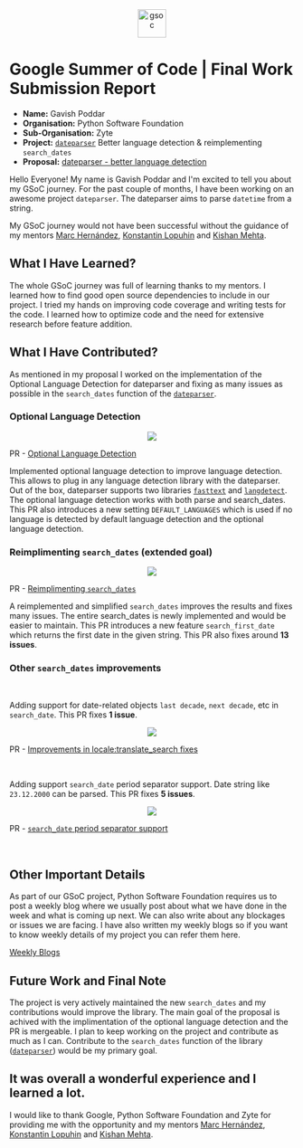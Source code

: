 <center><a href="https://summerofcode.withgoogle.com/projects/#5342773319827456"><img src="https://developers.google.com/open-source/gsoc/resources/downloads/GSoC-logo-horizontal.svg" alt="gsoc" height="50"/></a></center>

# Google Summer of Code | Final Work Submission Report

- **Name:** Gavish Poddar
- **Organisation:** Python Software Foundation
- **Sub-Organisation:** Zyte
- **Project:** [`dateparser`](https://github.com/scrapinghub/dateparser)
 Better language detection & reimplementing `search_dates` 
- **Proposal:** [dateparser - better language detection](https://blogs.python-gsoc.org/media/proposals/Dateparser_Better_Language_Detection_1.pdf)

Hello Everyone! My name is Gavish Poddar and I'm excited to tell you about my GSoC journey. For the past couple of months, I have been working on an awesome project `dateparser`. The dateparser aims to parse `datetime` from a string.

My GSoC journey would not have been successful without the guidance of my mentors [Marc Hernández](https://github.com/noviluni), [Konstantin Lopuhin](https://github.com/lopuhin) and [Kishan Mehta](https://github.com/kishan3).

## What I Have Learned?

The whole GSoC journey was full of learning thanks to my mentors. I learned how to find good open source dependencies to include in our project. I tried my hands on improving code coverage and writing tests for the code. I learned how to optimize code and the need for extensive research before feature addition.

## What I Have Contributed?

As mentioned in my proposal I worked on the implementation of the Optional Language Detection for dateparser and fixing as many issues as possible in the `search_dates` function of the [`dateparser`](https://github.com/scrapinghub/dateparser).


### Optional Language Detection
<center><a href="https://github.com/scrapinghub/dateparser/pull/932"><img src="https://img.shields.io/github/pulls/detail/state/scrapinghub/dateparser/932?label=Language%20Detection"/></a></center>

PR - [Optional Language Detection](https://github.com/scrapinghub/dateparser/pull/932)


Implemented optional language detection to improve language detection. This allows to plug in any language detection library with the dateparser. Out of the box, dateparser supports two libraries [`fasttext`](https://github.com/facebookresearch/fastText) and [`langdetect`](https://github.com/Mimino666/langdetect). The optional language detection works with both parse and search_dates. This PR also introduces a new setting `DEFAULT_LANGUAGES` which is used if no language is detected by default language detection and the optional language detection.

### Reimplimenting `search_dates` (extended goal)
<center><a href="https://github.com/scrapinghub/dateparser/pull/945"><img src="https://img.shields.io/github/pulls/detail/state/scrapinghub/dateparser/945?label=Reimplementing search_dates"/></a></center>

PR - [Reimplimenting `search_dates`](https://github.com/scrapinghub/dateparser/pull/945)

A reimplemented and simplified `search_dates` improves the results and fixes many issues. The entire search_dates is newly implemented and would be easier to maintain. This PR introduces a new feature `search_first_date` which returns the first date in the given string. This PR also fixes around **13 issues**.

### Other `search_dates` improvements

<br>

Adding support for date-related objects `last decade`, `next decade`, etc in `search_date`. This PR fixes **1 issue**.

<center><a href="https://github.com/scrapinghub/dateparser/pull/953"><img src="https://img.shields.io/github/pulls/detail/state/scrapinghub/dateparser/953"/></a></center>

PR - [Improvements in locale:translate_search fixes](https://github.com/scrapinghub/dateparser/pull/953)

<br>


Adding support `search_date` period separator support. Date string like `23.12.2000` can be parsed. This PR fixes **5 issues**.

<center><a href="https://github.com/scrapinghub/dateparser/pull/963"><img src="https://img.shields.io/github/pulls/detail/state/scrapinghub/dateparser/963"/></a></center>

PR - [`search_date` period separator support](https://github.com/scrapinghub/dateparser/pull/963)

<br>



## Other Important Details

As part of our GSoC project, Python Software Foundation requires us to post a weekly blog where we usually post about what we have done in the week and what is coming up next. We can also write about any blockages or issues we are facing. I have also written my weekly blogs so if you want to know weekly details of my project you can refer them here.

[ Weekly Blogs](https://blogs.python-gsoc.org/en/gavishpoddars-blog/)

## Future Work and Final Note

The project is very actively maintained the new `search_dates` and my contributions would improve the library. The main goal of the proposal is achived with the implimentation of the optional language detection and the PR is mergeable. I plan to keep working on the project and contribute as much as I can. Contribute to the `search_dates` function of the library ([`dateparser`](https://github.com/scrapinghub/dateparser)) would be my primary goal.

It was overall a wonderful experience and I learned a lot.
----------------------------------------------------------------------------------------------------------------------------

I would like to thank Google, Python Software Foundation and Zyte for providing me with the opportunity and my mentors [Marc Hernández](https://github.com/noviluni), [Konstantin Lopuhin](https://github.com/lopuhin) and [Kishan Mehta](https://github.com/kishan3).